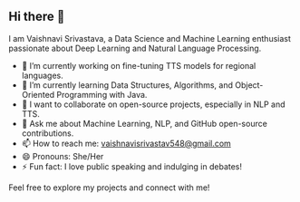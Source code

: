 ## Hi there 👋

I am Vaishnavi Srivastava, a Data Science and Machine Learning enthusiast passionate about Deep Learning and Natural Language Processing.

- 🔭 I’m currently working on fine-tuning TTS models for regional languages.
- 🌱 I’m currently learning Data Structures, Algorithms, and Object-Oriented Programming with Java.
- 👯 I want to collaborate on open-source projects, especially in NLP and TTS.
- 💬 Ask me about Machine Learning, NLP, and GitHub open-source contributions.
- 📫 How to reach me: vaishnavisrivastav548@gmail.com
- 😄 Pronouns: She/Her
- ⚡ Fun fact: I love public speaking and indulging in debates!

Feel free to explore my projects and connect with me!
